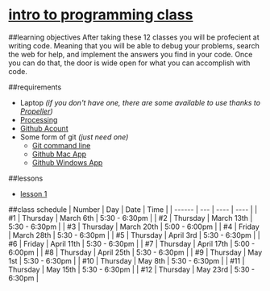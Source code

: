 [intro to programming class](https://wileycousins.com/classes#intro-to-programming)
====================
##learning objectives
After taking these 12 classes you will be profecient at writing code. Meaning that you will be able to debug your problems, search the web for help, and implement the answers you find in your code. Once you can do that, the door is wide open for what you can accomplish with code.

##requirements
* Laptop *(if you don't have one, there are some available to use thanks to [Propeller](http://gopropeller.org))*
* [Processing](https://processing.org/download/)
* [Github Acount](https://github.com/)
* Some form of git *(just need one)*
   * [Git command line](http://git-scm.com/downloads)
   * [Github Mac App](http://mac.github.com/)
   * [Github Windows App](http://windows.github.com/)

##lessons

* [lesson 1](https://github.com/wileycousins-edu/intro_to_programming_1)

##class schedule
| Number | Day | Date | Time |
| ------ | --- | ---- | ---- |
| #1 | Thursday | March 6th | 5:30 - 6:30pm |
| #2 | Thursday | March 13th | 5:30 - 6:30pm |
| #3 | Thursday | March 20th | 5:00 - 6:00pm |
| #4 | Friday | March 28th | 5:30 - 6:30pm |
| #5 | Thursday | April 3rd | 5:30 - 6:30pm |
| #6 | Friday | April 11th | 5:30 - 6:30pm |
| #7 | Thursday | April 17th | 5:00 - 6:00pm |
| #8 | Thursday | April 25th | 5:30 - 6:30pm |
| #9 | Thursday | May 1st | 5:30 - 6:30pm |
| #10 | Thursday | May 8th | 5:30 - 6:30pm |
| #11 | Thursday | May 15th | 5:30 - 6:30pm |
| #12 | Thursday | May 23rd | 5:30 - 6:30pm |

